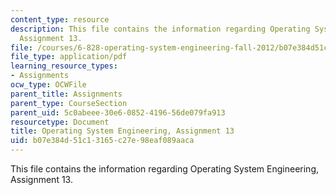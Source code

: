 ```yaml
---
content_type: resource
description: This file contains the information regarding Operating System Engineering,
  Assignment 13.
file: /courses/6-828-operating-system-engineering-fall-2012/b07e384d51c13165c27e98eaf089aaca_MIT6_828F12_assignment13.pdf
file_type: application/pdf
learning_resource_types:
- Assignments
ocw_type: OCWFile
parent_title: Assignments
parent_type: CourseSection
parent_uid: 5c0abeee-30e6-0852-4196-56de079fa913
resourcetype: Document
title: Operating System Engineering, Assignment 13
uid: b07e384d-51c1-3165-c27e-98eaf089aaca
---
```

This file contains the information regarding Operating System Engineering, Assignment 13.

